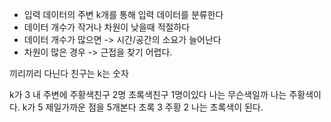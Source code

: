 - 입력 데이터의 주변 k개를 통해 입력 데이터를 분류한다
- 데이터 개수가 작거나 차원이 낮을때 적절하다
- 데이터 개수가 많으면 -> 시간/공간의 소요가 늘어난다
- 차원이 많은 경우 -> 근접을 찾기 어렵다.

끼리끼리 다닌다 친구는
k는 숫자

k가 3
내 주변에 주황색친구 2명 초록색친구 1명이있다 나는 무슨색일까
나는 주황색이다.
k가 5 제일가까운 점을 5개본다
초록 3 주황 2 나는 초록색이 된다.

